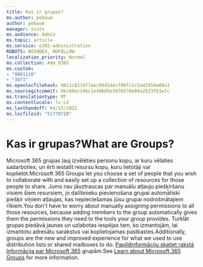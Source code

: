 ```yaml
---
title: Kas ir grupas?
ms.author: pebaum
author: pebaum
manager: scotv
ms.audience: Admin
ms.topic: article
ms.service: o365-administration
ROBOTS: NOINDEX, NOFOLLOW
localization_priority: Normal
ms.collection: Adm_O365
ms.custom:
- "9001110"
- "3071"
ms.openlocfilehash: 9011c8219f7aec09454ecf08fc1c5ad2959e89a3
ms.sourcegitcommit: 8bc60ec34bc1e40685e3976576e04a2623f63a7c
ms.translationtype: MT
ms.contentlocale: lv-LV
ms.lasthandoff: 04/15/2021
ms.locfileid: "51770710"
---
```

# <a name="what-are-groups"></a><span data-ttu-id="cf183-102">Kas ir grupas?</span><span class="sxs-lookup"><span data-stu-id="cf183-102">What are Groups?</span></span>

<span data-ttu-id="cf183-103">Microsoft 365 grupas ļauj izvēlēties personu kopu, ar kuru vēlaties sadarboties, un ērti iestatīt resursu kopu, kuru lietotāji var koplietot.</span><span class="sxs-lookup"><span data-stu-id="cf183-103">Microsoft 365 Groups let you choose a set of people that you wish to collaborate with and easily set up a collection of resources for those people to share.</span></span> <span data-ttu-id="cf183-104">Jums nav jāuztraucas par manuālu atļauju piešķiršanu visiem šiem resursiem, jo dalībnieku pievienošana grupai automātiski piešķir viņiem atļaujas, kas nepieciešamas jūsu grupai nodrošinātajiem rīkiem.</span><span class="sxs-lookup"><span data-stu-id="cf183-104">You don't have to worry about manually assigning permissions to all those resources, because adding members to the group automatically gives them the permissions they need to the tools your group provides.</span></span> <span data-ttu-id="cf183-105">Turklāt grupas piedāvā jaunas un uzlabotas iespējas tam, ko izmantojām, lai izmantotu adresātu sarakstus vai koplietojamas pastkastes.</span><span class="sxs-lookup"><span data-stu-id="cf183-105">Additionally, groups are the new and improved experience for what we used to use distribution lists or shared mailboxes to do.</span></span>  <span data-ttu-id="cf183-106">[Papildinformāciju skatiet rakstā Informācija par Microsoft 365](https://support.office.com/article/b565caa1-5c40-40ef-9915-60fdb2d97fa2) grupām.</span><span class="sxs-lookup"><span data-stu-id="cf183-106">See [Learn about Microsoft 365 Groups](https://support.office.com/article/b565caa1-5c40-40ef-9915-60fdb2d97fa2) for more information.</span></span> 